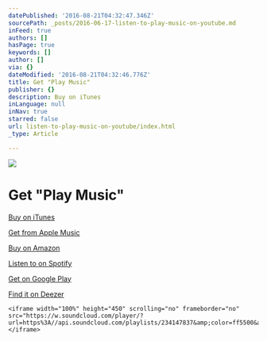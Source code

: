 ```yaml
---
datePublished: '2016-08-21T04:32:47.346Z'
sourcePath: _posts/2016-06-17-listen-to-play-music-on-youtube.md
inFeed: true
authors: []
hasPage: true
keywords: []
author: []
via: {}
dateModified: '2016-08-21T04:32:46.776Z'
title: Get "Play Music"
publisher: {}
description: Buy on iTunes
inLanguage: null
inNav: true
starred: false
url: listen-to-play-music-on-youtube/index.html
_type: Article

---
```

![](https://the-grid-user-content.s3-us-west-2.amazonaws.com/f91d9c3f-824a-4657-9e98-f13a4ca0ddf1.png)

# Get "Play Music"

[Buy on iTunes][0]

[Get from Apple Music][1]

[Buy on Amazon][2]

[Listen to on Spotify][3]

[Get on Google Play][4]

[Find it on Deezer][5]

    <iframe width="100%" height="450" scrolling="no" frameborder="no" src="https://w.soundcloud.com/player/?url=https%3A//api.soundcloud.com/playlists/234147837&amp;color=ff5500&amp;auto_play=true&amp;hide_related=false&amp;show_comments=true&amp;show_user=true&amp;show_reposts=false"></iframe> 



[0]: http://apple.co/1NBjK4g
[1]: http://apple.co/1NdTwYn
[2]: http://amzn.to/1HUkx1d
[3]: http://spoti.fi/1HU2hF0
[4]: http://bit.ly/1ZHKANT
[5]: http://bit.ly/1ZHKCFv